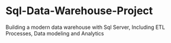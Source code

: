 # Sql-Data-Warehouse-Project
Building a modern data warehouse with Sql Server, Including ETL Processes, Data modeling and Analytics
